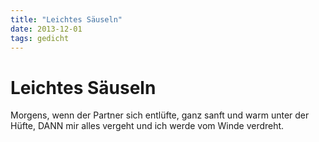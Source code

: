 ```yaml
---
title: "Leichtes Säuseln"
date: 2013-12-01
tags: gedicht
---
```

# Leichtes Säuseln

Morgens, wenn der Partner sich entlüfte,
ganz sanft und warm unter der Hüfte,
DANN mir alles vergeht
und ich werde vom Winde verdreht.
